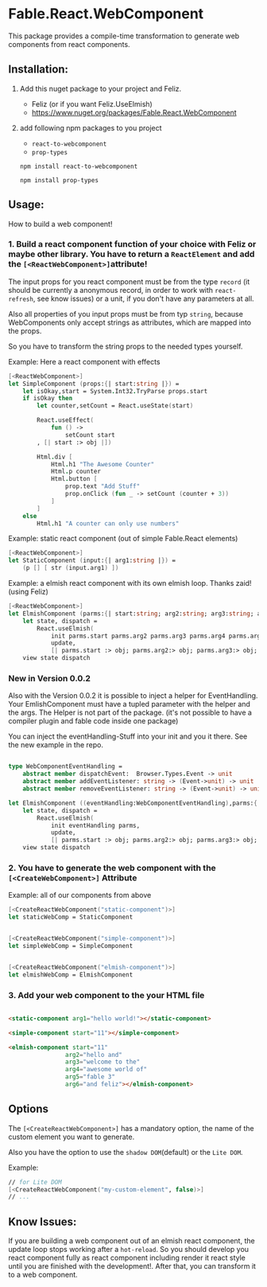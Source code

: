 # Fable.React.WebComponent
This package provides a compile-time transformation to generate web components from react components.


## Installation:

1. Add this nuget package to your project and Feliz.
    * Feliz (or if you want Feliz.UseElmish)
    * https://www.nuget.org/packages/Fable.React.WebComponent
   
2. add following npm packages to you project
    * ```react-to-webcomponent```  
    * ```prop-types```  
      


    ```
    npm install react-to-webcomponent

    npm install prop-types

    ```

## Usage:

How to build a web component!

### 1. Build a react component function of your choice with Feliz or maybe other library. You have to return a ```ReactElement``` and add the ```[<ReactWebComponent>]```attribute!

The input props for you react component must be from the type ```record``` (it should be currently a anonymous record, in order to work with ```react-refresh```, see know issues) or a unit, if you don't have any parameters at all.

Also all properties of you input props must be from typ ```string```, because WebComponents only accept strings as attributes, which are mapped into the props.

So you have to transform the string props to the needed types yourself.


Example: Here a react component with effects
```fsharp
[<ReactWebComponent>]
let SimpleComponent (props:{| start:string |}) =
    let isOkay,start = System.Int32.TryParse props.start
    if isOkay then
        let counter,setCount = React.useState(start)

        React.useEffect(
            fun () ->
                setCount start
        , [| start :> obj |])

        Html.div [
            Html.h1 "The Awesome Counter"
            Html.p counter
            Html.button [
                prop.text "Add Stuff"
                prop.onClick (fun _ -> setCount (counter + 3))
            ]
        ]
    else
        Html.h1 "A counter can only use numbers"

```

Example: static react component (out of simple Fable.React elements)
```fsharp
[<ReactWebComponent>]
let StaticComponent (input:{| arg1:string |}) =
    (p [] [ str (input.arg1) ])

```


Example: a elmish react component with its own elmish loop. Thanks zaid! (using Feliz)
```fsharp
[<ReactWebComponent>]
let ElmishComponent (parms:{| start:string; arg2:string; arg3:string; arg4:string; arg5:string; arg6:string |}) =
    let state, dispatch = 
        React.useElmish(
            init parms.start parms.arg2 parms.arg3 parms.arg4 parms.arg5 parms.arg6, 
            update, 
            [| parms.start :> obj; parms.arg2:> obj; parms.arg3:> obj; parms.arg4:> obj; parms.arg5:> obj |])
    view state dispatch

```

### New in Version 0.0.2
Also with the Version 0.0.2 it is possible to inject a helper for EventHandling.
Your EmlishComponent must have a tupled parameter with the helper and the args.
The Helper is not part of the package. (it's not possible to have a compiler plugin and fable code inside one package)

You can inject the eventHandling-Stuff into your init and you it there. See the new example in the repo.

```fsharp

type WebComponentEventHandling =
    abstract member dispatchEvent:  Browser.Types.Event -> unit
    abstract member addEventListener: string -> (Event->unit) -> unit
    abstract member removeEventListener: string -> (Event->unit) -> unit

let ElmishComponent ((eventHandling:WebComponentEventHandling),parms:{| start:string; arg2:string; arg3:string; arg4:string; arg5:string; arg6:string |}) =
    let state, dispatch = 
        React.useElmish(
            init eventHandling parms, 
            update, 
            [| parms.start :> obj; parms.arg2:> obj; parms.arg3:> obj; parms.arg4:> obj; parms.arg5:> obj |])
    view state dispatch

```

### 2. You have to generate the web component with the ```[<CreateWebComponent>]``` Attribute


Example: all of our components from above
```fsharp
[<CreateReactWebComponent("static-component")>]
let staticWebComp = StaticComponent


[<CreateReactWebComponent("simple-component")>]
let simpleWebComp = SimpleComponent


[<CreateReactWebComponent("elmish-component")>]
let elmishWebComp = ElmishComponent
```

### 3. Add your web component to the your HTML file
```html

<static-component arg1="hello world!"></static-component>

<simple-component start="11"></simple-component>

<elmish-component start="11"
                arg2="hello and"
                arg3="welcome to the"
                arg4="awesome world of"
                arg5="fable 3"
                arg6="and feliz"></elmish-component>

```

## Options


The ```[<CreateReactWebComponent>]``` has a mandatory option, the name of the custom element you want to generate.

Also you have the option to use the ```shadow DOM```(default) or the ```Lite DOM```.

Example:
```fsharp
// for Lite DOM
[<CreateReactWebComponent("my-custom-element", false)>]
// ...
```

## Know Issues:

If you are building a web component out of an elmish react component, the update loop stops working after a ```hot-reload```.
So you should develop you react component fully as react component including render it react style until you are finished with the development!. After that, you can transform it to a web component.

